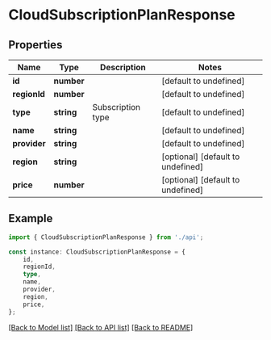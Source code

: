 # CloudSubscriptionPlanResponse


## Properties

Name | Type | Description | Notes
------------ | ------------- | ------------- | -------------
**id** | **number** |  | [default to undefined]
**regionId** | **number** |  | [default to undefined]
**type** | **string** | Subscription type | [default to undefined]
**name** | **string** |  | [default to undefined]
**provider** | **string** |  | [default to undefined]
**region** | **string** |  | [optional] [default to undefined]
**price** | **number** |  | [optional] [default to undefined]

## Example

```typescript
import { CloudSubscriptionPlanResponse } from './api';

const instance: CloudSubscriptionPlanResponse = {
    id,
    regionId,
    type,
    name,
    provider,
    region,
    price,
};
```

[[Back to Model list]](../README.md#documentation-for-models) [[Back to API list]](../README.md#documentation-for-api-endpoints) [[Back to README]](../README.md)
